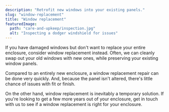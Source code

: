 ```yaml
---
description: "Retrofit new windows into your existing panels."
slug: "window-replacement"
title: "Window replacement"
featuredImage:
  path: "care-and-upkeep/inspection.jpg"
  alt: "Inspecting a dodger windshield for issues"
---
```


If you have damaged windows but don't want to replace your entire enclosure,
consider window replacement instead. Often, we can cleanly swap out your old
windows with new ones, while preserving your existing window panels.

<!--more-->

Compared to an entirely new enclosure, a window replacement repair can be done
very quickly. And, because the panel isn't altered, there's little chance of
issues with fit or finish.

On the other hand, window replacement is inevitably a temporary solution. If
you're looking to get a few more years out of your enclosure, get in touch with
us to see if a window replacement is right for your enclosure.
